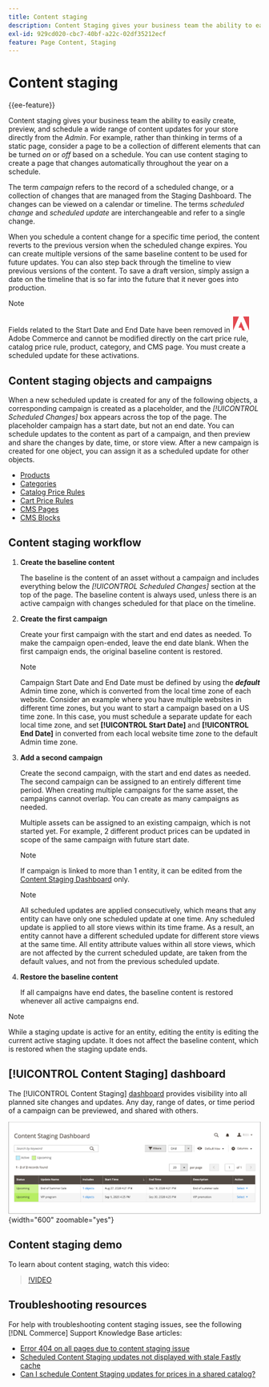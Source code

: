 ```yaml
---
title: Content staging
description: Content Staging gives your business team the ability to easily create, preview, and schedule a wide range of content updates for your store directly from the Admin.
exl-id: 929cd020-cbc7-40bf-a22c-02df35212ecf
feature: Page Content, Staging
---
```

# Content staging

{{ee-feature}}

Content staging gives your business team the ability to easily create, preview, and schedule a wide range of content updates for your store directly from the _Admin_. For example, rather than thinking in terms of a static page, consider a page to be a collection of different elements that can be turned _on_ or _off_ based on a schedule. You can use content staging to create a page that changes automatically throughout the year on a schedule.

The term _campaign_ refers to the record of a scheduled change, or a collection of changes that are managed from the Staging Dashboard. The changes can be viewed on a calendar or timeline. The terms _scheduled change_ and _scheduled update_ are interchangeable and refer to a single change.

When you schedule a content change for a specific time period, the content reverts to the previous version when the scheduled change expires. You can create multiple versions of the same baseline content to be used for future updates. You can also step back through the timeline to view previous versions of the content. To save a draft version, simply assign a date on the timeline that is so far into the future that it never goes into production.

>[!NOTE]
>
>Fields related to the Start Date and End Date have been removed in ![Adobe Commerce](../assets/adobe-logo.svg) Adobe Commerce and cannot be modified directly on the cart price rule, catalog price rule, product, category, and CMS page. You must create a scheduled update for these activations.

## Content staging objects and campaigns

When a new scheduled update is created for any of the following objects, a corresponding campaign is created as a placeholder, and the _[!UICONTROL Scheduled Changes]_ box appears across the top of the page. The placeholder campaign has a start date, but not an end date. You can schedule updates to the content as part of a campaign, and then preview and share the changes by date, time, or store view. After a new campaign is created for one object, you can assign it as a scheduled update for other objects.

- [Products](../catalog/product-scheduled-changes.md)
- [Categories](../catalog/category-scheduled-changes.md)
- [Catalog Price Rules](../merchandising-promotions/price-rule-catalog-scheduled-changes.md)
- [Cart Price Rules](../merchandising-promotions/price-rule-cart-scheduled-changes.md)
- [CMS Pages](pages-workspace.md#scheduled-changes)
- [CMS Blocks](blocks.md)

## Content staging workflow

1. **Create the baseline content**
   
   The baseline is the content of an asset without a campaign and includes everything below the _[!UICONTROL Scheduled Changes]_ section at the top of the page. The baseline content is always used, unless there is an active campaign with changes scheduled for that place on the timeline.

1. **Create the first campaign**

   Create your first campaign with the start and end dates as needed. To make the campaign open-ended, leave the end date blank. When the first campaign ends, the original baseline content is restored.

   >[!NOTE]
   >
   >Campaign Start Date and End Date must be defined by using the **_default_** Admin time zone, which is converted from the local time zone of each website. Consider an example where you have multiple websites in different time zones, but you want to start a campaign based on a US time zone. In this case, you must schedule a separate update for each local time zone, and set **[!UICONTROL Start Date]** and **[!UICONTROL End Date]** in converted from each local website time zone to the default Admin time zone.

1. **Add a second campaign**

   Create the second campaign, with the start and end dates as needed. The second campaign can be assigned to an entirely different time period. When creating multiple campaigns for the same asset, the campaigns cannot overlap. You can create as many campaigns as needed.

   Multiple assets can be assigned to an existing campaign, which is not started yet. For example, 2 different product prices can be updated in scope of the same campaign with future start date.

   >[!NOTE]
   >
   >If campaign is linked to more than 1 entity, it can be edited from the [Content Staging Dashboard](content-staging-dashboard.md) only.

   >[!NOTE]
   >
   >All scheduled updates are applied consecutively, which means that any entity can have only one scheduled update at one time. Any scheduled update is applied to all store views within its time frame. As a result, an entity cannot have a different scheduled update for different store views at the same time. All entity attribute values within all store views, which are not affected by the current scheduled update, are taken from the default values, and not from the previous scheduled update.

1. **Restore the baseline content**

   If all campaigns have end dates, the baseline content is restored whenever all active campaigns end.

>[!NOTE]
>
>While a staging update is active for an entity, editing the entity is editing the current active staging update. It does not affect the baseline content, which is restored when the staging update ends.

## [!UICONTROL Content Staging] dashboard

The [!UICONTROL Content Staging] [dashboard](content-staging-dashboard.md) provides visibility into all planned site changes and updates. Any day, range of dates, or time period of a campaign can be previewed, and shared with others.

![Staging dashboard](./assets/content-staging-dashboard-grid.png){width="600" zoomable="yes"}

## Content staging demo

To learn about content staging, watch this video:

>[!VIDEO](https://video.tv.adobe.com/v/343784?quality=12)

## Troubleshooting resources

For help with troubleshooting content staging issues, see the following [!DNL Commerce] Support Knowledge Base articles:

- [Error 404 on all pages due to content staging issue](https://experienceleague.adobe.com/docs/commerce-knowledge-base/kb/troubleshooting/site-down-or-unresponsive/error-404-on-all-pages-due-to-content-staging-issue.html)
- [Scheduled Content Staging updates not displayed with stale Fastly cache](https://experienceleague.adobe.com/docs/commerce-knowledge-base/kb/troubleshooting/miscellaneous/scheduled-content-staging-updates-not-displayed-with-stale-fastly-cache.html)
- [Can I schedule Content Staging updates for prices in a shared catalog?](https://experienceleague.adobe.com/docs/commerce-knowledge-base/kb/faq/can-i-schedule-content-staging-updates-for-prices-in-a-shared-catalog.html)
